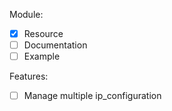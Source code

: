 Module: 
- [X] Resource
- [ ] Documentation
- [ ] Example

Features: 
- [ ] Manage multiple ip_configuration
